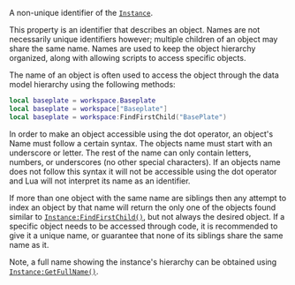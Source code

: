 A non-unique identifier of the [`Instance`](https://create.roblox.com/docs/reference/engine/classes/Instance).

This property is an identifier that describes an object. Names are not
necessarily unique identifiers however; multiple children of an object may
share the same name. Names are used to keep the object hierarchy
organized, along with allowing scripts to access specific objects.

The name of an object is often used to access the object through the data
model hierarchy using the following methods:
```lua
local baseplate = workspace.Baseplate
local baseplate = workspace["Baseplate"]
local baseplate = workspace:FindFirstChild("BasePlate")
```

In order to make an object accessible using the dot operator, an object's
Name must follow a certain syntax. The objects name must start with an
underscore or letter. The rest of the name can only contain letters,
numbers, or underscores (no other special characters). If an objects name
does not follow this syntax it will not be accessible using the dot
operator and Lua will not interpret its name as an identifier.

If more than one object with the same name are siblings then any attempt
to index an object by that name will return the only one of the objects
found similar to [`Instance:FindFirstChild()`](https://create.roblox.com/docs/reference/engine/classes/Instance#FindFirstChild), but not always the
desired object. If a specific object needs to be accessed through code, it
is recommended to give it a unique name, or guarantee that none of its
siblings share the same name as it.

Note, a full name showing the instance's hierarchy can be obtained using
[`Instance:GetFullName()`](https://create.roblox.com/docs/reference/engine/classes/Instance#GetFullName).